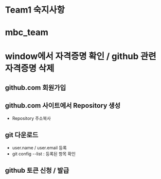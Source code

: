 # Team1 숙지사항

# mbc_team
# window에서 자격증명 확인 / github 관련 자격증명 삭제
## github.com 회원가입
## github.com 사이트에서 Repository 생성
* Repository 주소복사
## git 다운로드
  * user.name / user.email 등록
  * git config --list : 등록된 항목 확인
## github 토큰 신청 / 발급
